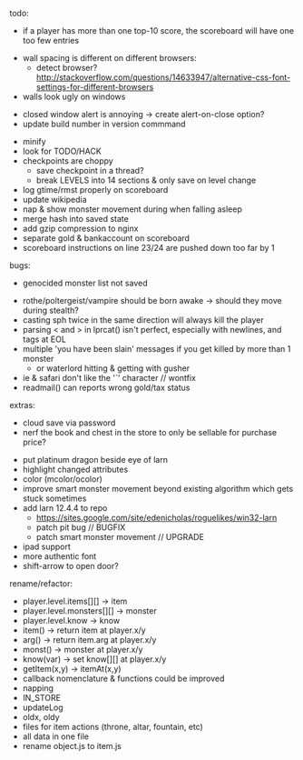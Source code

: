 todo:
+ if a player has more than one top-10 score, the scoreboard will have one too few entries
- wall spacing is different on different browsers:
  - detect browser? http://stackoverflow.com/questions/14633947/alternative-css-font-settings-for-different-browsers
- walls look ugly on windows
+ closed window alert is annoying -> create alert-on-close option?
+ update build number in version commmand
- minify
- look for TODO/HACK
- checkpoints are choppy
  - save checkpoint in a thread?
  - break LEVELS into 14 sections & only save on level change
- log gtime/rmst properly on scoreboard
- update wikipedia
- nap & show monster movement during when falling asleep
- merge hash into saved state
- add gzip compression to nginx
- separate gold & bankaccount on scoreboard
- scoreboard instructions on line 23/24 are pushed down too far by 1


bugs:
+ genocided monster list not saved
- rothe/poltergeist/vampire should be born awake -> should they move during stealth?
- casting sph twice in the same direction will always kill the player
- parsing < and > in lprcat() isn't perfect, especially with newlines, and tags at EOL
- multiple 'you have been slain' messages if you get killed by more than 1 monster
  - or waterlord hitting & getting with gusher
- ie & safari don't like the '`' character // wontfix
- readmail() can reports wrong gold/tax status

extras:
+ cloud save via password
+ nerf the book and chest in the store to only be sellable for purchase price?
- put platinum dragon beside eye of larn
- highlight changed attributes
- color (mcolor/ocolor)
- improve smart monster movement beyond existing algorithm which gets stuck sometimes
- add larn 12.4.4 to repo
  - https://sites.google.com/site/edenicholas/roguelikes/win32-larn
  - patch pit bug // BUGFIX
  - patch smart monster movement // UPGRADE
- ipad support
- more authentic font
- shift-arrow to open door?


rename/refactor:
- player.level.items[][] -> item
- player.level.monsters[][] -> monster
- player.level.know -> know
- item() -> return item at player.x/y
- arg() -> return item.arg at player.x/y
- monst() -> monster at player.x/y
- know(var) -> set know[][] at player.x/y
- getItem(x,y) -> itemAt(x,y)
- callback nomenclature & functions could be improved
- napping
- IN_STORE
- updateLog
- oldx, oldy
- files for item actions (throne, altar, fountain, etc)
- all data in one file
- rename object.js to item.js
